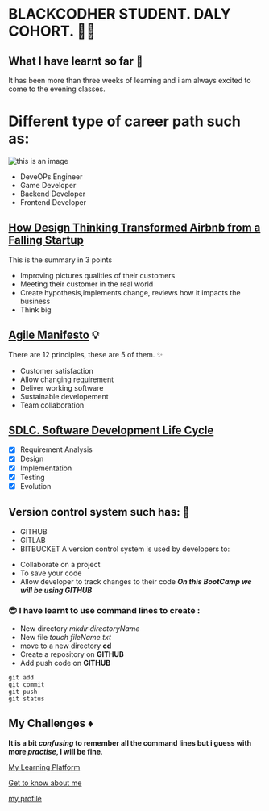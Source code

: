 # BLACKCODHER STUDENT. DALY COHORT. :weight_lifting_woman:

## What I have learnt so far :dart:

It has been more than three weeks of learning and i am always excited to come to the evening classes.


# Different type of career path such as:
![this is an image](https://img.freepik.com/free-vector/business-leader-standing-arrow-holding-flag-flat-vector-illustration-cartoon-people-training-doing-business-plan-leadership-victory-challenge-concept_74855-9812.jpg?w=996&t=st=1662732844~exp=1662733444~hmac=77e63d16e7c318d788fe6a0b68b4a587cdc37010c9a2aa2f6e913087d6a24903)

- DeveOPs Engineer
- Game Developer
- Backend Developer
- Frontend Developer

## [How Design Thinking Transformed Airbnb from a Falling Startup](https://review.firstround.com/How-design-thinking-transformed-Airbnb-from-failing-startup-to-billion-dollar-business)

This is the summary in 3 points

- Improving pictures qualities of their customers
- Meeting their customer in the real world
- Create hypothesis,implements change, reviews how it impacts the business
- Think big

## [Agile Manifesto](https://agilemanifesto.org/principles.html) :bulb:

There are 12 principles, these are 5 of them. :sparkles:

- Customer satisfaction
- Allow changing requirement
- Deliver working software
- Sustainable developement
- Team collaboration

## [SDLC. Software Development Life Cycle](https://www.freecodecamp.org/news/get-a-basic-understanding-of-the-life-cycles-of-software-development/)

- [x] Requirement Analysis
- [x] Design
- [x] Implementation
- [x] Testing
- [x] Evolution

## Version control system such has: 🌟

- GITHUB
- GITLAB
- BITBUCKET
A version control system is used by developers to:

* Collaborate on a project
* To save your code
* Allow developer to track changes to their code
  **_On this BootCamp we will be using GITHUB_**

### 😎 I have learnt to use command lines to create :

  - New directory _mkdir directoryName_
  - New file _touch fileName.txt_
  - move to a new directory **cd**
  - Create a repository on **GITHUB**
  - Add push code on **GITHUB**

```
git add
git commit
git push
git status
```

## My Challenges :diamonds:

**It is a bit _confusing_ to remember all the command lines but i guess with more _practise_, I will be fine**.

[My Learning Platform](https://learning.blackcodher.tech/)

[Get to know about me](https://github.com/ouakhila)

[my profile](https://github.com/black-codher-bootcamp-2022-daly/unit-01-command-line-and-git-assessment-Ouakhila/blob/main/PROFILE.md)
